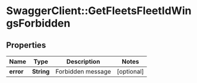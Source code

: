 # SwaggerClient::GetFleetsFleetIdWingsForbidden

## Properties
Name | Type | Description | Notes
------------ | ------------- | ------------- | -------------
**error** | **String** | Forbidden message | [optional] 


